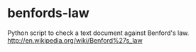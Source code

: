 benfords-law
============

Python script to check a text document against Benford's law. http://en.wikipedia.org/wiki/Benford%27s_law
